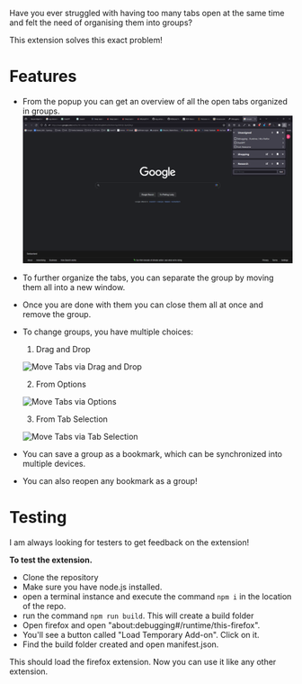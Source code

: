 Have you ever struggled with having too many tabs open at the same time and felt the need of organising them into groups? 

This extension solves this exact problem!  


# Features

 - From the popup you can get an overview of all the open tabs organized in groups. 
![Popup Overview](assets/popup-overview.png)

 - To further organize the tabs, you can separate the group by moving them all into a new window. 

 - Once you are done with them you can close them all at once and remove the group. 

 - To change groups, you have multiple choices: 

    1. Drag and Drop

    ![Move Tabs via Drag and Drop](assets/move-tab-dnd.gif)

    2. From Options

    ![Move Tabs via Options](assets/move-tab-options.gif)

    3. From Tab Selection

    ![Move Tabs via Tab Selection](assets/move-tabs-tab-selection.gif)

 - You can save a group as a bookmark, which can be synchronized into multiple devices.

 - You can also reopen any bookmark as a group!

# Testing

I am always looking for testers to get feedback on the extension!

**To test the extension.**
- Clone the repository
- Make sure you have node.js installed.
- open a terminal instance and execute the command ```npm i``` in the location of the repo.
- run the command ```npm run build```. This will create a build folder
- Open firefox and open "about:debugging#/runtime/this-firefox". 
- You'll see a button called "Load Temporary Add-on". Click on it.
- Find the build folder created and open manifest.json.

This should load the firefox extension. Now you can use it like any other extension.

